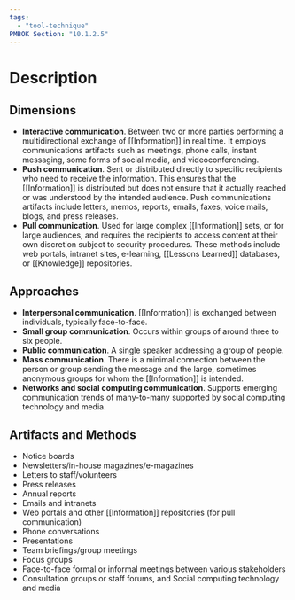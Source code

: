 ```yaml
---
tags:
  - "tool-technique"
PMBOK Section: "10.1.2.5"
---
```

# Description
## Dimensions
- **Interactive communication**. Between two or more parties performing a multidirectional exchange of [[Information]] in real time. It employs communications artifacts such as meetings, phone calls, instant messaging, some forms of social media, and videoconferencing.
- **Push communication**. Sent or distributed directly to specific recipients who need to receive the information. This ensures that the [[Information]] is distributed but does not ensure that it actually reached or was understood by the intended audience. Push communications artifacts include letters, memos, reports, emails, faxes, voice mails, blogs, and press releases.
- **Pull communication**. Used for large complex [[Information]] sets, or for large audiences, and requires the recipients to access content at their own discretion subject to security procedures. These methods include web portals, intranet sites, e-learning, [[Lessons Learned]] databases, or [[Knowledge]] repositories.
## Approaches
- **Interpersonal communication**. [[Information]] is exchanged between individuals, typically face-to-face.
- **Small group communication**. Occurs within groups of around three to six people.
- **Public communication**. A single speaker addressing a group of people.
- **Mass communication**. There is a minimal connection between the person or group sending the message and the large, sometimes anonymous groups for whom the [[Information]] is intended.
- **Networks and social computing communication**. Supports emerging communication trends of many-to-many supported by social computing technology and media.
## Artifacts and Methods
- Notice boards
- Newsletters/in-house magazines/e-magazines
- Letters to staff/volunteers
- Press releases
- Annual reports
- Emails and intranets
- Web portals and other [[Information]] repositories (for pull communication)
- Phone conversations
- Presentations
- Team briefings/group meetings
- Focus groups
- Face-to-face formal or informal meetings between various stakeholders
- Consultation groups or staff forums, and Social computing technology and media